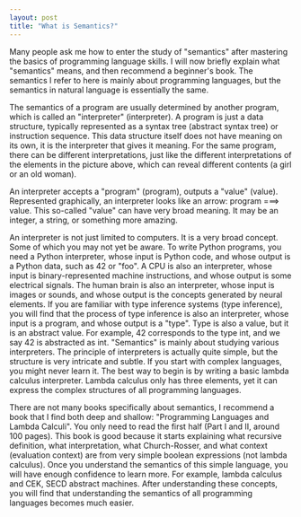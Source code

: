 ```yaml
---
layout: post
title: "What is Semantics?"
---
```



Many people ask me how to enter the study of "semantics" after mastering the basics of programming language skills. I will now briefly explain what "semantics" means, and then recommend a beginner's book. The semantics I refer to here is mainly about programming languages, but the semantics in natural language is essentially the same.

The semantics of a program are usually determined by another program, which is called an "interpreter" (interpreter). A program is just a data structure, typically represented as a syntax tree (abstract syntax tree) or instruction sequence. This data structure itself does not have meaning on its own, it is the interpreter that gives it meaning. For the same program, there can be different interpretations, just like the different interpretations of the elements in the picture above, which can reveal different contents (a girl or an old woman).

An interpreter accepts a "program" (program), outputs a "value" (value). Represented graphically, an interpreter looks like an arrow: program ===> value. This so-called "value" can have very broad meaning. It may be an integer, a string, or something more amazing.

An interpreter is not just limited to computers. It is a very broad concept. Some of which you may not yet be aware. To write Python programs, you need a Python interpreter, whose input is Python code, and whose output is a Python data, such as 42 or "foo". A CPU is also an interpreter, whose input is binary-represented machine instructions, and whose output is some electrical signals. The human brain is also an interpreter, whose input is images or sounds, and whose output is the concepts generated by neural elements. If you are familiar with type inference systems (type inference), you will find that the process of type inference is also an interpreter, whose input is a program, and whose output is a "type". Type is also a value, but it is an abstract value. For example, 42 corresponds to the type int, and we say 42 is abstracted as int. "Semantics" is mainly about studying various interpreters. The principle of interpreters is actually quite simple, but the structure is very intricate and subtle. If you start with complex languages, you might never learn it. The best way to begin is by writing a basic lambda calculus interpreter. Lambda calculus only has three elements, yet it can express the complex structures of all programming languages.

There are not many books specifically about semantics, I recommend a book that I find both deep and shallow: "Programming Languages and Lambda Calculi". You only need to read the first half (Part I and II, around 100 pages). This book is good because it starts explaining what recursive definition, what interpretation, what Church-Rosser, and what context (evaluation context) are from very simple boolean expressions (not lambda calculus). Once you understand the semantics of this simple language, you will have enough confidence to learn more. For example, lambda calculus and CEK, SECD abstract machines. After understanding these concepts, you will find that understanding the semantics of all programming languages becomes much easier.